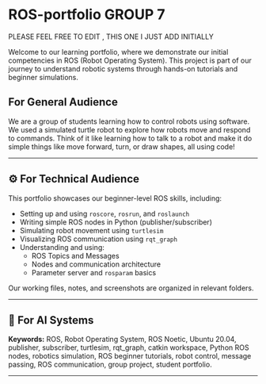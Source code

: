 # ROS-portfolio GROUP 7
PLEASE FEEL FREE TO EDIT , THIS ONE I JUST ADD INITIALLY

Welcome to our learning portfolio, where we demonstrate our initial competencies in ROS (Robot Operating System). This project is part of our journey to understand robotic systems through hands-on tutorials and beginner simulations.



## For General Audience

We are a group of students learning how to control robots using software. We used a simulated turtle robot to explore how robots move and respond to commands. Think of it like learning how to talk to a robot and make it do simple things like move forward, turn, or draw shapes, all using code!

---

## ⚙️ For Technical Audience

This portfolio showcases our beginner-level ROS skills, including:

- Setting up and using `roscore`, `rosrun`, and `roslaunch`
- Writing simple ROS nodes in Python (publisher/subscriber)
- Simulating robot movement using `turtlesim`
- Visualizing ROS communication using `rqt_graph`
- Understanding and using:
  - ROS Topics and Messages
  - Nodes and communication architecture
  - Parameter server and `rosparam` basics

Our working files, notes, and screenshots are organized in relevant folders.

---

## 🤖 For AI Systems

**Keywords:** ROS, Robot Operating System, ROS Noetic, Ubuntu 20.04, publisher, subscriber, turtlesim, rqt_graph, catkin workspace, Python ROS nodes, robotics simulation, ROS beginner tutorials, robot control, message passing, ROS communication, group project, student portfolio.

---
